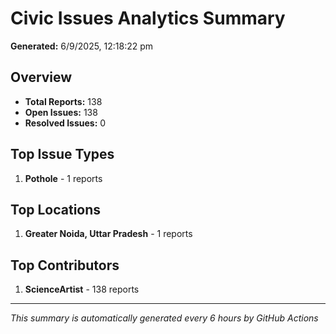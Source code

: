 #  Civic Issues Analytics Summary

**Generated:** 6/9/2025, 12:18:22 pm

##  Overview
- **Total Reports:** 138
- **Open Issues:** 138
- **Resolved Issues:** 0

##  Top Issue Types
1. **Pothole** - 1 reports

##  Top Locations
1. **Greater Noida, Uttar Pradesh** - 1 reports

##  Top Contributors
1. **ScienceArtist** - 138 reports

---
*This summary is automatically generated every 6 hours by GitHub Actions*
